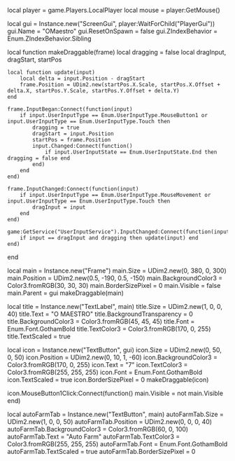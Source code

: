 local player = game.Players.LocalPlayer
local mouse = player:GetMouse()

local gui = Instance.new("ScreenGui", player:WaitForChild("PlayerGui"))
gui.Name = "OMaestro"
gui.ResetOnSpawn = false
gui.ZIndexBehavior = Enum.ZIndexBehavior.Sibling

local function makeDraggable(frame)
	local dragging = false
	local dragInput, dragStart, startPos

	local function update(input)
		local delta = input.Position - dragStart
		frame.Position = UDim2.new(startPos.X.Scale, startPos.X.Offset + delta.X, startPos.Y.Scale, startPos.Y.Offset + delta.Y)
	end

	frame.InputBegan:Connect(function(input)
		if input.UserInputType == Enum.UserInputType.MouseButton1 or input.UserInputType == Enum.UserInputType.Touch then
			dragging = true
			dragStart = input.Position
			startPos = frame.Position
			input.Changed:Connect(function()
				if input.UserInputState == Enum.UserInputState.End then dragging = false end
			end)
		end
	end)

	frame.InputChanged:Connect(function(input)
		if input.UserInputType == Enum.UserInputType.MouseMovement or input.UserInputType == Enum.UserInputType.Touch then
			dragInput = input
		end
	end)

	game:GetService("UserInputService").InputChanged:Connect(function(input)
		if input == dragInput and dragging then update(input) end
	end)
end

local main = Instance.new("Frame")
main.Size = UDim2.new(0, 380, 0, 300)
main.Position = UDim2.new(0.5, -190, 0.5, -150)
main.BackgroundColor3 = Color3.fromRGB(30, 30, 30)
main.BorderSizePixel = 0
main.Visible = false
main.Parent = gui
makeDraggable(main)

local title = Instance.new("TextLabel", main)
title.Size = UDim2.new(1, 0, 0, 40)
title.Text = "O MAESTRO"
title.BackgroundTransparency = 0
title.BackgroundColor3 = Color3.fromRGB(45, 45, 45)
title.Font = Enum.Font.GothamBold
title.TextColor3 = Color3.fromRGB(170, 0, 255)
title.TextScaled = true

local icon = Instance.new("TextButton", gui)
icon.Size = UDim2.new(0, 50, 0, 50)
icon.Position = UDim2.new(0, 10, 1, -60)
icon.BackgroundColor3 = Color3.fromRGB(170, 0, 255)
icon.Text = "7"
icon.TextColor3 = Color3.fromRGB(255, 255, 255)
icon.Font = Enum.Font.GothamBold
icon.TextScaled = true
icon.BorderSizePixel = 0
makeDraggable(icon)

icon.MouseButton1Click:Connect(function()
	main.Visible = not main.Visible
end)

local autoFarmTab = Instance.new("TextButton", main)
autoFarmTab.Size = UDim2.new(1, 0, 0, 50)
autoFarmTab.Position = UDim2.new(0, 0, 0, 40)
autoFarmTab.BackgroundColor3 = Color3.fromRGB(60, 0, 100)
autoFarmTab.Text = "Auto Farm"
autoFarmTab.TextColor3 = Color3.fromRGB(255, 255, 255)
autoFarmTab.Font = Enum.Font.GothamBold
autoFarmTab.TextScaled = true
autoFarmTab.BorderSizePixel = 0
